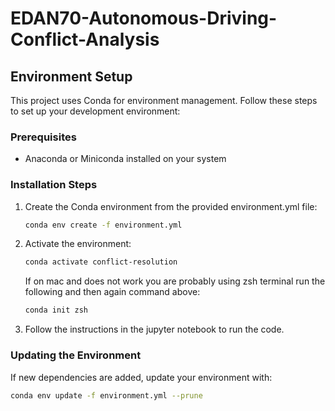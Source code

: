 # EDAN70-Autonomous-Driving-Conflict-Analysis

## Environment Setup

This project uses Conda for environment management. Follow these steps to set up your development environment:

### Prerequisites
- Anaconda or Miniconda installed on your system

### Installation Steps

1. Create the Conda environment from the provided environment.yml file:
   ```bash
   conda env create -f environment.yml
   ```

2. Activate the environment:
   ```bash
   conda activate conflict-resolution
   ```
   If on mac and does not work you are probably using zsh terminal run the following and then again command above:
   ```bash
   conda init zsh
   ```


3. Follow the instructions in the jupyter notebook to run the code.

### Updating the Environment

If new dependencies are added, update your environment with:
```bash
conda env update -f environment.yml --prune
```